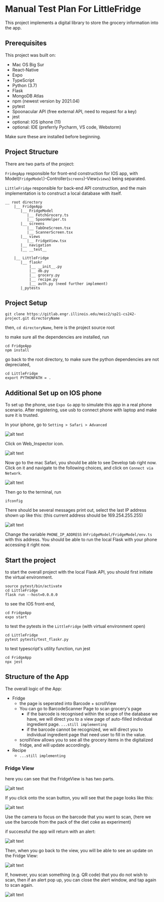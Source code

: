 # Manual Test Plan For LittleFridge

This project implements a digital library to store the grocery information into the app.

## Prerequisites

This project was built on:
- Mac OS Big Sur
- React-Native
- Expo
- TypeScript
- Python (3.7)
- Flask
- MongoDB Atlas
- npm (newest version by 2021.04)
- pytest
- Spoonacular API (free external API, need to request for a key)
- jest
- optional: IOS iphone (11)
- optional: IDE (preferrly Pycharm, VS code, Webstorm)

Make sure these are installed before beginning. 

## Project Structure
There are two parts of the project:

`FridegApp` responsible for front-end construction for IOS app, with Model(`FridgeModel`)-Controller(`screens`)-View(`views`) being separated.

`LittleFridge` responsible for back-end API construction, and the main implementation is to construct a local database with itself. 

    __ root directory
        |__ FridgeApp
           |__ FridgeModel
              |__ FetchGrocery.ts
              |__ SpoonHelper.ts   
           |__ screens
              |__ TabOneScreen.tsx
              |__ ScannerScreen.tsx
           |__ views
              |__ FridgeView.tsx
           |__ navigation       
           |__ __test__
           
        |__ LittleFridge
           |__ flaskr
               |__ __init__.py
               |__ db.py
               |__ grocery.py   
               |__ recipe.py
               |__ auth.py (need further implement)   
           |_pytests

## Project Setup
	git clone https://gitlab.engr.illinois.edu/meic2/sp21-cs242-project.git directoryName

then, `cd directoryName`, here is the project source root

to make sure all the dependencies are installed, run

	cd FridgeApp
	npm install

go back to the root directory, to make sure the python dependencies are not depreciated,

    cd LittleFridge
    export PYTHONPATH = .
	
## Additional Set up on IOS phone
To set up the phone, use `Expo Go` app to simulate this app in a real phone scenario.
After registering, use usb to connect phone with laptop and make sure it is trusted.

In your iphone, go to `Setting > Safari > Advanced`

![alt text](manualTest_ref/phone_Safari_Setting.PNG "")

Click on Web_Inspector icon.

![alt text](manualTest_ref/phone_Safari_Develop.PNG "")

Now go to the mac Safari, you should be able to see Develop tab right now. Click on it and navigate to the following choices, and click on `Connect via Network`.

![alt text](manualTest_ref/mac_develop_connect.png "")

Then go to the terminal, run

    ifconfig

There should be several messages print out, select the last IP address shown up like this:
(this current address should be 169.254.255.255)

![alt text](manualTest_ref/ifconfig.png "")

Change the variable `PHONE_IP_ADDRESS` in`FridgeModel/FridgeModel/env.ts` with this address. 
You should be able to run the local Flask with your phone accessing it right now.

## Start the project

to start the overall project with the local Flask API, you should first initiate the virtual environment.
    
    source pytest/bin/activate
    cd LittleFridge
    flask run --host=0.0.0.0 

to see the IOS front-end, 

    cd FridgeApp
    expo start

to test the pytests in the `LittleFridge` (with virtual environment open)
    
    cd LittleFridge
    pytest pytests/test_flaskr.py

to test typescript's utility function, run jest

    cd FridgeApp
    npx jest
         
## Structure of the App
The overall logic of the App:

- Fridge
    - the page is seperated into Barcode + scrollView
    - You can go to BarcodeScanner Page to scan grocery's page
        - if the barcode is recognised within the scope of the database we have, we will direct you to a view page of 
        auto-filled individual ingredient page. `...still implementing`
        - if the barcode cannot be recognized, we will direct you to individual ingredient page that need user to fill in the value. 
    - scrollView allows you to see all the grocery items in the digitalized fridge, and will update accordingly. 
- Recipe
    - `...still implementing`


### Fridge View
here you can see that the FridgeView is has two parts. 

![alt text](manualTest_ref/FridgeView_before.PNG "")

If you click onto the scan button, you will see that the page looks like this:

![alt text](manualTest_ref/Scanning.PNG "")

Use the camera to focus on the barcode that you want to scan, 
(here we use the barcode from the pack of the diet coke as experiment) 

if successful the app will return with an alert:

![alt text](manualTest_ref/Scanned.PNG "")

Then, when you go back to the view, you will be able to see an update on the Fridge View:

![alt text](manualTest_ref/FridgeView.PNG "")
 
If, however, you scan something (e.g. QR code) that you do not wish to scan,
then if an alert pop up, you can close the alert window, and tap again to scan again.

![alt text](manualTest_ref/Scann_again.PNG "")
  

